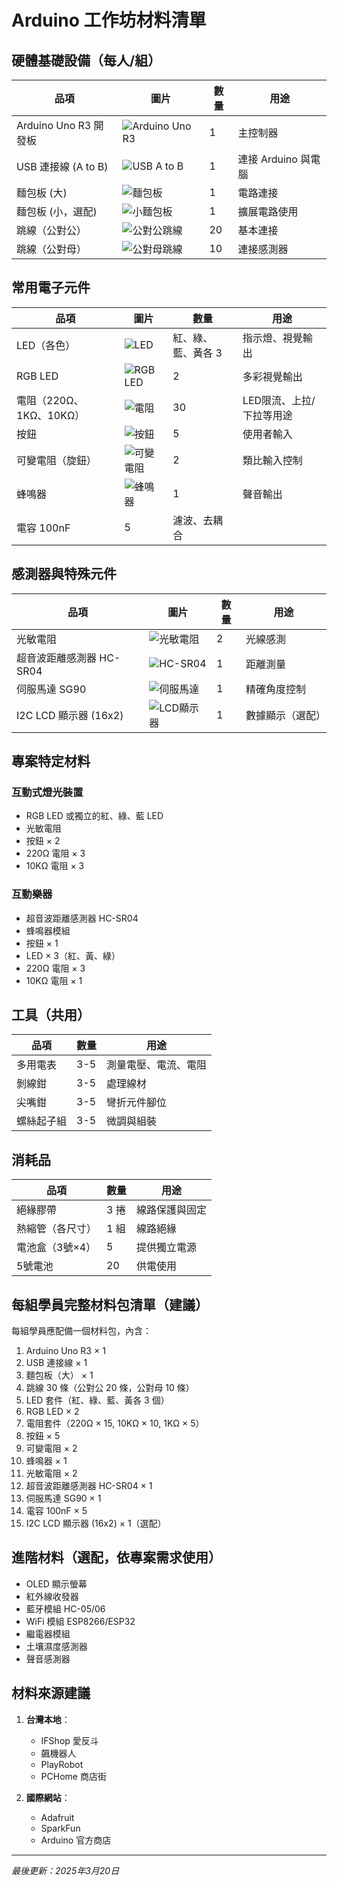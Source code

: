 # Arduino 工作坊材料清單

## 硬體基礎設備（每人/組）

| 品項 | 圖片 | 數量 | 用途 |
|------|------|------|------|
| Arduino Uno R3 開發板 | ![Arduino Uno R3](images/components/arduino-uno.png) | 1 | 主控制器 |
| USB 連接線 (A to B) | ![USB A to B](images/components/usb-cable.jpg) | 1 | 連接 Arduino 與電腦 |
| 麵包板 (大) | ![麵包板](images/components/breadboard.png) | 1 | 電路連接 |
| 麵包板 (小，選配) | ![小麵包板](images/components/mini-breadboard.jpg) | 1 | 擴展電路使用 |
| 跳線（公對公） | ![公對公跳線](images/components/jumper-mm.jpg) | 20 | 基本連接 |
| 跳線（公對母） | ![公對母跳線](images/components/jumper-mf.jpg) | 10 | 連接感測器 |

## 常用電子元件

| 品項 | 圖片 | 數量 | 用途 |
|------|------|------|------|
| LED（各色） | ![LED](images/components/led.png) | 紅、綠、藍、黃各 3 | 指示燈、視覺輸出 |
| RGB LED | ![RGB LED](images/components/rgbled.png) | 2 | 多彩視覺輸出 |
| 電阻（220Ω、1KΩ、10KΩ） | ![電阻](images/components/resistor.png) | 30 | LED限流、上拉/下拉等用途 |
| 按鈕 | ![按鈕](images/components/button.png) | 5 | 使用者輸入 |
| 可變電阻（旋鈕） | ![可變電阻](images/components/potentiometer.png) | 2 | 類比輸入控制 |
| 蜂鳴器 | ![蜂鳴器](images/components/buzzer.png) | 1 | 聲音輸出 |
| 電容 100nF | 5 | 濾波、去耦合 |

## 感測器與特殊元件

| 品項 | 圖片 | 數量 | 用途 |
|------|------|------|------|
| 光敏電阻 | ![光敏電阻](images/components/photoresistor.png) | 2 | 光線感測 |
| 超音波距離感測器 HC-SR04 | ![HC-SR04](images/components/ultrasonic_sensor.png) | 1 | 距離測量 |
| 伺服馬達 SG90 | ![伺服馬達](images/components/servo.png) | 1 | 精確角度控制 |
| I2C LCD 顯示器 (16x2) | ![LCD顯示器](images/components/lcd.png) | 1 | 數據顯示（選配） |

## 專案特定材料

### 互動式燈光裝置
- RGB LED 或獨立的紅、綠、藍 LED
- 光敏電阻
- 按鈕 × 2
- 220Ω 電阻 × 3
- 10KΩ 電阻 × 3

### 互動樂器
- 超音波距離感測器 HC-SR04
- 蜂鳴器模組
- 按鈕 × 1
- LED × 3（紅、黃、綠）
- 220Ω 電阻 × 3
- 10KΩ 電阻 × 1

## 工具（共用）

| 品項 | 數量 | 用途 |
|------|------|------|
| 多用電表 | 3-5 | 測量電壓、電流、電阻 |
| 剝線鉗 | 3-5 | 處理線材 |
| 尖嘴鉗 | 3-5 | 彎折元件腳位 |
| 螺絲起子組 | 3-5 | 微調與組裝 |

## 消耗品

| 品項 | 數量 | 用途 |
|------|------|------|
| 絕緣膠帶 | 3 捲 | 線路保護與固定 |
| 熱縮管（各尺寸） | 1 組 | 線路絕緣 |
| 電池盒（3號×4） | 5 | 提供獨立電源 |
| 5號電池 | 20 | 供電使用 |

## 每組學員完整材料包清單（建議）

每組學員應配備一個材料包，內含：

1. Arduino Uno R3 × 1
2. USB 連接線 × 1
3. 麵包板（大） × 1
4. 跳線 30 條（公對公 20 條，公對母 10 條）
5. LED 套件（紅、綠、藍、黃各 3 個）
6. RGB LED × 2
7. 電阻套件（220Ω × 15, 10KΩ × 10, 1KΩ × 5）
8. 按鈕 × 5
9. 可變電阻 × 2
10. 蜂鳴器 × 1
11. 光敏電阻 × 2
12. 超音波距離感測器 HC-SR04 × 1
13. 伺服馬達 SG90 × 1
14. 電容 100nF × 5
15. I2C LCD 顯示器 (16x2) × 1（選配）

## 進階材料（選配，依專案需求使用）

- OLED 顯示螢幕
- 紅外線收發器
- 藍牙模組 HC-05/06
- WiFi 模組 ESP8266/ESP32
- 繼電器模組
- 土壤濕度感測器
- 聲音感測器

## 材料來源建議

1. **台灣本地**：
   - IFShop 愛反斗
   - 飆機器人
   - PlayRobot
   - PCHome 商店街

2. **國際網站**：
   - Adafruit
   - SparkFun
   - Arduino 官方商店

---
*最後更新：2025年3月20日*